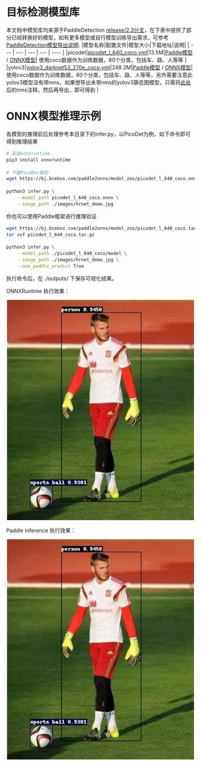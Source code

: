 # 目标检测模型库

本文档中模型库均来源于PaddleDetection [release/2.3分支](https://github.com/PaddlePaddle/PaddleDetection/tree/release/2.3)，在下表中提供了部分已经转换好的模型，如有更多模型或自行模型训练导出需求，可参考 [PaddleDetection模型导出说明](https://github.com/PaddlePaddle/PaddleDetection/blob/develop/deploy/EXPORT_MODEL.md).
|模型名称|配置文件|模型大小|下载地址|说明|
| --- | --- | --- | --- | ---- |
|picodet|[picodet_l_640_coco.yml](https://github.com/PaddlePaddle/PaddleDetection/blob/release/2.3/configs/picodet/picodet_l_640_coco.yml)|13.5M|[Paddle模型](https://bj.bcebos.com/paddle2onnx/model_zoo/picodet_l_640_coco.tar.gz) / [ONNX模型](https://bj.bcebos.com/paddle2onnx/model_zoo/picodet_l_640_coco.onnx)| 使用coco数据作为训练数据，80个分类，包括车、路、人等等 |
|yolov3|[yolov3_darknet53_270e_coco.yml](https://github.com/PaddlePaddle/PaddleDetection/blob/release/2.3/configs/yolov3/yolov3_darknet53_270e_coco.yml)|248.2M|[Paddle模型](https://bj.bcebos.com/paddle2onnx/model_zoo/yolov3_darknet53_270e_coco.tar.gz) / [ONNX模型](https://bj.bcebos.com/paddle2onnx/model_zoo/yolov3_darknet53_270e_coco.onnx)| 使用coco数据作为训练数据，80个分类，包括车、路、人等等，另外需要注意此yolov3模型没有带nms，如果想导出未带nms的yolov3静态图模型，只需将[此处](https://github.com/PaddlePaddle/PaddleDetection/blob/release/2.3/configs/yolov3/_base_/yolov3_darknet53.yml#L36)后的nms注释，然后再导出，即可得到 |


# ONNX模型推理示例

各模型的推理前后处理参考本目录下的infer.py，以PicoDet为例，如下命令即可得到推理结果

```bash
# 安装onnxruntime
pip3 install onnxruntime

# 下载PicoDet模型
wget https://bj.bcebos.com/paddle2onnx/model_zoo/picodet_l_640_coco.onnx

python3 infer.py \
    --model_path picodet_l_640_coco.onnx \
    --image_path ./images/hrnet_demo.jpg
```

你也可以使用Paddle框架进行推理验证

```bash
wget https://bj.bcebos.com/paddle2onnx/model_zoo/picodet_l_640_coco.tar.gz
tar xvf picodet_l_640_coco.tar.gz

python3 infer.py \
    --model_path ./picodet_l_640_coco/model \
    --image_path ./images/hrnet_demo.jpg \
    --use_paddle_predict True
```

执行命令后，在 ./outputs/ 下保存可视化结果。

ONNXRuntime 执行效果：

<div align="center">
    <img src="./images/onnx_hrnet_demo.jpg" width=500">
</div>

Paddle Inference 执行效果：

<div align="center">
    <img src="./images/onnx_hrnet_demo.jpg" width=500">
</div>
